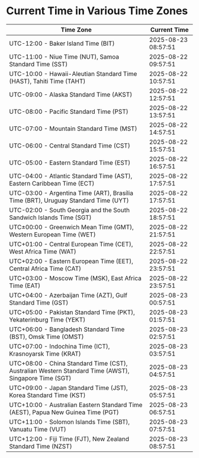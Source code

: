 # Current Time in Various Time Zones

| Time Zone | Current Time |
|-----------|--------------|
| UTC-12:00 - Baker Island Time (BIT) | 2025-08-23 08:57:51 |
| UTC-11:00 - Niue Time (NUT), Samoa Standard Time (SST) | 2025-08-22 09:57:51 |
| UTC-10:00 - Hawaii-Aleutian Standard Time (HAST), Tahiti Time (TAHT) | 2025-08-22 10:57:51 |
| UTC-09:00 - Alaska Standard Time (AKST) | 2025-08-22 12:57:51 |
| UTC-08:00 - Pacific Standard Time (PST) | 2025-08-22 13:57:51 |
| UTC-07:00 - Mountain Standard Time (MST) | 2025-08-22 14:57:51 |
| UTC-06:00 - Central Standard Time (CST) | 2025-08-22 15:57:51 |
| UTC-05:00 - Eastern Standard Time (EST) | 2025-08-22 16:57:51 |
| UTC-04:00 - Atlantic Standard Time (AST), Eastern Caribbean Time (ECT) | 2025-08-22 17:57:51 |
| UTC-03:00 - Argentina Time (ART), Brasília Time (BRT), Uruguay Standard Time (UYT) | 2025-08-22 17:57:51 |
| UTC-02:00 - South Georgia and the South Sandwich Islands Time (SGT) | 2025-08-22 18:57:51 |
| UTC±00:00 - Greenwich Mean Time (GMT), Western European Time (WET) | 2025-08-22 21:57:51 |
| UTC+01:00 - Central European Time (CET), West Africa Time (WAT) | 2025-08-22 22:57:51 |
| UTC+02:00 - Eastern European Time (EET), Central Africa Time (CAT) | 2025-08-22 23:57:51 |
| UTC+03:00 - Moscow Time (MSK), East Africa Time (EAT) | 2025-08-22 23:57:51 |
| UTC+04:00 - Azerbaijan Time (AZT), Gulf Standard Time (GST) | 2025-08-23 00:57:51 |
| UTC+05:00 - Pakistan Standard Time (PKT), Yekaterinburg Time (YEKT) | 2025-08-23 01:57:51 |
| UTC+06:00 - Bangladesh Standard Time (BST), Omsk Time (OMST) | 2025-08-23 02:57:51 |
| UTC+07:00 - Indochina Time (ICT), Krasnoyarsk Time (KRAT) | 2025-08-23 03:57:51 |
| UTC+08:00 - China Standard Time (CST), Australian Western Standard Time (AWST), Singapore Time (SGT) | 2025-08-23 04:57:51 |
| UTC+09:00 - Japan Standard Time (JST), Korea Standard Time (KST) | 2025-08-23 05:57:51 |
| UTC+10:00 - Australian Eastern Standard Time (AEST), Papua New Guinea Time (PGT) | 2025-08-23 06:57:51 |
| UTC+11:00 - Solomon Islands Time (SBT), Vanuatu Time (VUT) | 2025-08-23 07:57:51 |
| UTC+12:00 - Fiji Time (FJT), New Zealand Standard Time (NZST) | 2025-08-23 08:57:51 |
